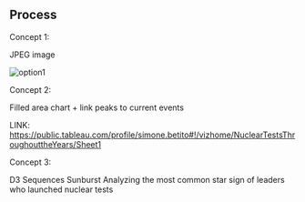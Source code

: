 ## Process

Concept 1:

JPEG image

![option1](https://user-images.githubusercontent.com/42682406/46743264-ab7b6c80-cc76-11e8-9a22-0f550e93591d.jpg)

Concept 2:

Filled area chart + link peaks to current events

LINK: https://public.tableau.com/profile/simone.betito#!/vizhome/NuclearTestsThroughouttheYears/Sheet1

Concept 3:

D3 Sequences Sunburst
Analyzing the most common star sign of leaders who launched nuclear tests
